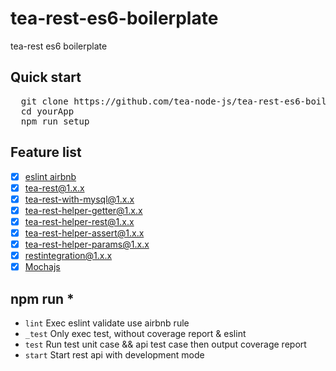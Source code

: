 # tea-rest-es6-boilerplate
tea-rest es6 boilerplate

## Quick start
<pre>
  git clone https://github.com/tea-node-js/tea-rest-es6-boilerplate.git yourApp
  cd yourApp
  npm run setup
</pre>

## Feature list
- [x] [eslint airbnb](https://github.com/airbnb/javascript)
- [x] [tea-rest@1.x.x](https://github.com/tea-node-js/tea-rest)
- [x] [tea-rest-with-mysql@1.x.x](https://github.com/tea-node-js/tea-rest-with-mysql)
- [x] [tea-rest-helper-getter@1.x.x](https://github.com/tea-node-js/tea-rest-helper-getter)
- [x] [tea-rest-helper-rest@1.x.x](https://github.com/tea-node-js/tea-rest-helper-rest)
- [x] [tea-rest-helper-assert@1.x.x](https://github.com/tea-node-js/tea-rest-helper-assert)
- [x] [tea-rest-helper-params@1.x.x](https://github.com/tea-node-js/tea-rest-helper-params)
- [x] [restintegration@1.x.x](https://github.com/tea-node-js/restintegration)
- [x] [Mochajs](https://mochajs.org/)

## npm run *
  * `lint` Exec eslint validate use airbnb rule
  * `_test` Only exec test, without coverage report & eslint
  * `test` Run test unit case && api test case then output coverage report
  * `start` Start rest api with development mode
